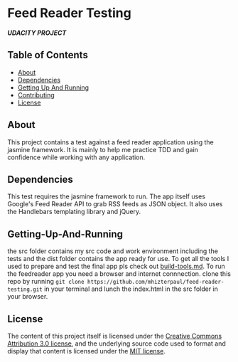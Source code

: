 
# Feed Reader Testing

**_UDACITY PROJECT_**

## Table of Contents

* [About](#About)
* [Dependencies](#Dependencies)
* [Getting Up And Running](#Getting-Up-And-Running)
* [Contributing](#contributing)
* [License](#License)


## About

This project contains a test against a feed reader application using the jasmine framework. It is mainly to help me practice TDD and gain confidence while working with any application.


## Dependencies
 
 This test requires the jasmine framework to run.
 The app itself uses Google's Feed Reader API to 
 grab RSS feeds as JSON object. It also uses the
 Handlebars templating library and jQuery.


## Getting-Up-And-Running

 the src folder contains my src code and work environment including the tests and the dist folder contains the app ready for use. To get all the tools I used to prepare and test the final app pls check out [build-tools.md](https://github.com/mhizterpaul/feed-reader-testing/blob/master/build-tools.md).
 To run the feedreader app you need a browser and internet connnection. clone this repo by running ```git clone https://github.com/mhizterpaul/feed-reader-testing.git``` in your terminal and lunch the index.html in the src folder in your browser.



## License

The content of this project itself is licensed under the [Creative Commons Attribution 3.0 license](https://creativecommons.org/licenses/by/3.0/us/deed.en_US), and the underlying source code used to format and display that content is licensed under the [MIT license](https://opensource.or/licenses/mit-license.php).
